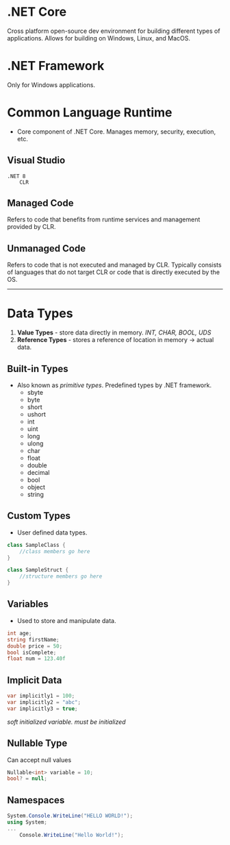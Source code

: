 # .NET Core
Cross platform open-source dev environment for building different types of applications.
Allows for building on Windows, Linux, and MacOS.

# .NET Framework
Only for Windows applications.

# Common Language Runtime
- Core component of .NET Core. Manages memory, security, execution, etc.

## Visual Studio
	.NET 8
		CLR
## Managed Code
Refers to code that benefits from runtime services and management provided by CLR.

## Unmanaged Code
Refers to code that is not executed and managed by CLR. Typically consists of languages that do not target CLR or code that is directly executed by the OS.


----

# Data Types
1. **Value Types** - store data directly in memory. *INT, CHAR, BOOL, UDS*
2. **Reference Types** - stores a reference of location in memory -> actual data.

## Built-in Types
- Also known as *primitive types*. Predefined types by .NET framework.
	- sbyte
	- byte
	- short
	- ushort
	- int
	- uint
	- long
	- ulong
	- char
	- float
	- double
	- decimal
	- bool
	- object
	- string



## Custom Types
- User defined data types.

```C#
class SampleClass {
	//class members go here
}
```

```C#
class SampleStruct {
	//structure members go here
}
```

## Variables
- Used to store and manipulate data.

```c#
int age;
string firstName;
double price = 50;
bool isComplete;
float num = 123.40f
```

## Implicit Data
```C#
var implicitly1 = 100;
var implicitly2 = "abc";
var implicitly3 = true;
```
*soft initialized variable. must be initialized*

## Nullable Type
Can accept null values

```c#
Nullable<int> variable = 10;
bool? = null;
```

## Namespaces
```C#
System.Console.WriteLine("HELLO WORLD!");
using System;
...
	Console.WriteLine("Hello World!");
```